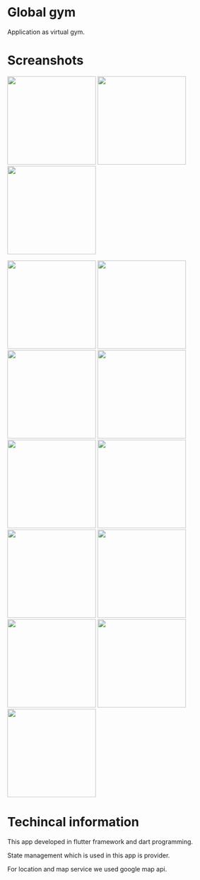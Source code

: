 # Global gym

Application as virtual gym. 


# Screanshots
 

<img src="screenshots%2Fhome%20page.png" style="width: 200px;">    <img src="screenshots%2FMembership.png" style="width: 200px; ">   <img src="screenshots%2FMonday%20Exercise%20.png" style="width: 200px; ">

<img src="screenshots%2FMy%20Appointment.png" style="width: 200px;"> <img src="screenshots%2FMy%20Diet.png" style="width: 200px; ">     <img src="screenshots%2FMy%20Diet%20detail.png" style="width: 200px; "> 
<img src="screenshots%2FMy%20Exercise.png" style="width: 200px;"> <img src="screenshots%2FMy%20Measurment%20detail.png" style="width: 200px; ">     <img src="screenshots%2FOrder%20History.png" style="width: 200px; "> 
<img src="screenshots%2FOrder%20Meal%20closed.png" style="width: 200px;"> <img src="screenshots%2FOrder%20Meal%20Pre%20Made.png" style="width: 200px; ">     <img src="screenshots%2FOrder%20Meal%20Self%20Made.png" style="width: 200px; "> 
<img src="screenshots%2FOrder%20Meal%20Self%20Made%20select%20Protein.png" style="width: 200px;"> <img src="screenshots%2FRejected.png" style="width: 200px; "> 


# Techincal information
This app developed in flutter framework and dart programming.

State management which is used in this app is provider.

For location and map service we used google map api.
